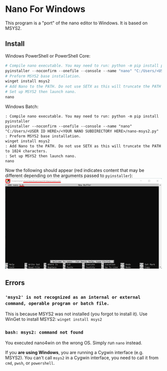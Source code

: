 # Nano For Windows
This program is a "port" of the nano editor to Windows. It is based on MSYS2.
## Install
Windows PowerShell or PowerShell Core:
```powershell
# Compile nano executable. You may need to run: python -m pip install pyinstaller
pyinstaller --noconfirm --onefile --console --name "nano" "C:/Users/<USER ID HERE>/<YOUR NANO SUBDIRECTORY HERE>/nano-msys2.py"
# Preform MSYS2 base installation.
winget install msys2
# Add Nano to the PATH. Do not use SETX as this will truncate the PATH to 1024 characters.
# Set up MSYS2 then launch nano.
nano
```
Windows Batch:
```batch
: Compile nano executable. You may need to run: python -m pip install pyinstaller
pyinstaller --noconfirm --onefile --console --name "nano" "C:/Users/<USER ID HERE>/<YOUR NANO SUBDIRECTORY HERE>/nano-msys2.py"
: Preform MSYS2 base installation.
winget install msys2
: Add Nano to the PATH. Do not use SETX as this will truncate the PATH to 1024 characters.
: Set up MSYS2 then launch nano.
nano
```

Now the following should appear (red indicates content that may be different depending on the arguments passed to `pyinstaller`):
<a name="img1"></a>
[![Nano is running](running.png)](#img1)
## Errors
### `'msys2' is not recognized as an internal or external command, operable program or batch file.`
This is because MSYS2 was not installed (you forgot to install it). Use WinGet to install
MSYS2: `winget install msys2`
### `bash: msys2: command not found`
You executed nano4win on the wrong OS. Simply run `nano` instead.

If you **are using Windows**, you are running a Cygwin interface (e.g.
MSYS2). You can't call `msys2` in a Cygwin interface, you need to call it
from `cmd`, `pwsh`, or `powershell`.
